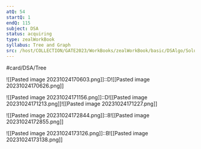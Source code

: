 ```yaml
---
atQ: 54
startQ: 1
endQ: 115
subject: DSA
status: acquiring
type: zealWorkBook
syllabus: Tree and Graph
src: /host/COLLECTION/GATE2023/WorkBooks/zealWorkBook/basic/DSAlgo/Solutions Topic wise/Data Structure II (Tree & Graphs) Basic Solution.pdf
---
```

#card/DSA/Tree

![[Pasted image 20231024170603.png]]::D![[Pasted image 20231024170626.png]]

![[Pasted image 20231024171156.png]]::D![[Pasted image 20231024171213.png]]![[Pasted image 20231024171227.png]]


![[Pasted image 20231024172844.png]]::8![[Pasted image 20231024172855.png]]

![[Pasted image 20231024173126.png]]::B![[Pasted image 20231024173138.png]]


